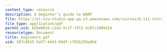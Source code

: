 ```yaml
---
content_type: resource
description: A beginner's guide to WARP
file: https://ol-ocw-studio-app-qa.s3.amazonaws.com/courses/6-111-introductory-digital-systems-laboratory-fall-2002/107c86155af744430ddfc765b259adbd_beginners.pdf
file_type: application/pdf
parent_uid: 62be00cb-c2a3-5c27-f3f2-4c87c1989224
resourcetype: Document
title: beginners.pdf
uid: 107c8615-5af7-4443-0ddf-c765b259adbd
---
```

